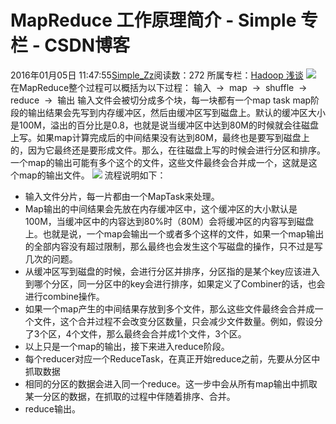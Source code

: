 # MapReduce 工作原理简介 - Simple 专栏 - CSDN博客
2016年01月05日 11:47:55[Simple_Zz](https://me.csdn.net/love284969214)阅读数：272
所属专栏：[Hadoop 浅谈](https://blog.csdn.net/column/details/28029.html)
![](https://images2017.cnblogs.com/blog/874963/201801/874963-20180101185649112-1010721450.png)
在MapReduce整个过程可以概括为以下过程：
输入  →  map  →  shuffle  →  reduce  →  输出
输入文件会被切分成多个块，每一块都有一个map task
map阶段的输出结果会先写到内存缓冲区，然后由缓冲区写到磁盘上。默认的缓冲区大小是100M，溢出的百分比是0.8，也就是说当缓冲区中达到80M的时候就会往磁盘上写。如果map计算完成后的中间结果没有达到80M，最终也是要写到磁盘上的，因为它最终还是要形成文件。那么，在往磁盘上写的时候会进行分区和排序。一个map的输出可能有多个这个的文件，这些文件最终会合并成一个，这就是这个map的输出文件。
![](https://images2017.cnblogs.com/blog/874963/201801/874963-20180101185702049-940718635.png)
流程说明如下：
- 输入文件分片，每一片都由一个MapTask来处理。
- Map输出的中间结果会先放在内存缓冲区中，这个缓冲区的大小默认是100M，当缓冲区中的内容达到80%时（80M）会将缓冲区的内容写到磁盘上。也就是说，一个map会输出一个或者多个这样的文件，如果一个map输出的全部内容没有超过限制，那么最终也会发生这个写磁盘的操作，只不过是写几次的问题。
- 从缓冲区写到磁盘的时候，会进行分区并排序，分区指的是某个key应该进入到哪个分区，同一分区中的key会进行排序，如果定义了Combiner的话，也会进行combine操作。
- 如果一个map产生的中间结果存放到多个文件，那么这些文件最终会合并成一个文件，这个合并过程不会改变分区数量，只会减少文件数量。例如，假设分了3个区，4个文件，那么最终会合并成1个文件，3个区。
- 以上只是一个map的输出，接下来进入reduce阶段。
- 每个reducer对应一个ReduceTask，在真正开始reduce之前，先要从分区中抓取数据
- 相同的分区的数据会进入同一个reduce。这一步中会从所有map输出中抓取某一分区的数据，在抓取的过程中伴随着排序、合并。
- reduce输出。
